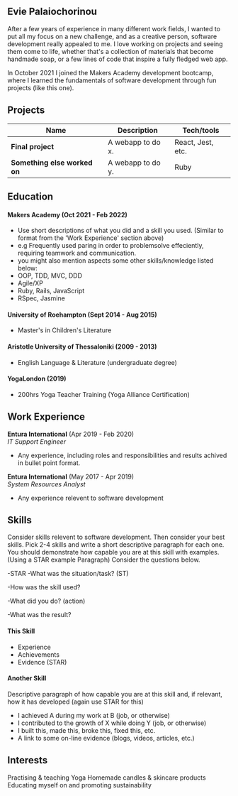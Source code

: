 ## Evie Palaiochorinou

After a few years of experience in many different work fields, I wanted to put all my focus on a new challenge, and as a creative person, software development really appealed to me. I love working on projects and seeing them come to life, whether that's a collection of materials that become handmade soap, or a few lines of code that inspire a fully fledged web app.

In October 2021 I joined the Makers Academy development bootcamp, where I learned the fundamentals of software development through fun projects (like this one).

## Projects

| Name                         | Description       | Tech/tools        |
| ---------------------------- | ----------------- | ----------------- |
| **Final project**            | A webapp to do x. | React, Jest, etc. |
| **Something else worked on** | A webapp to do y. | Ruby              |

## Education

#### Makers Academy (Oct 2021 - Feb 2022)
- Use short descriptions of what you did and a skill you used. (Similar to format from the 'Work Experience' section above)
- e.g Frequently used paring in order to problemsolve effeciently, requiring teamwork and communication.
- you might also mention aspects some other skills/knowledge listed below: 
- OOP, TDD, MVC, DDD
- Agile/XP
- Ruby, Rails, JavaScript
- RSpec, Jasmine

#### University of Roehampton (Sept 2014 - Aug 2015)

- Master's in Children's Literature

#### Aristotle University of Thessaloniki (2009 - 2013)

- English Language & Literature (undergraduate degree)

#### YogaLondon (2019)

- 200hrs Yoga Teacher Training (Yoga Alliance Certification)

## Work Experience

**Entura International** (Apr 2019 - Feb 2020)  
_IT Support Engineer_

- Any experience, including roles and responsibilities and results achived in bullet point format.

**Entura International** (May 2017 - Apr 2019)  
_System Resources Analyst_

- Any experience relevent to software development

## Skills

Consider skills relevent to software development. Then consider your best skills. Pick 2-4 skills and write a short descriptive paragraph for each one. You should demonstrate how capable you are at this skill with examples.
(Using a STAR example Paragraph) Consider the questions below.

-STAR
-What was the situation/task? (ST)

-How was the skill used?

-What did you do? (action)

-What was the result?


#### This Skill

- Experience
- Achievements
- Evidence (STAR)

#### Another Skill

Descriptive paragraph of how capable you are at this skill and, if relevant, how it has developed (again use STAR for this)

- I achieved A during my work at B (job, or otherwise)
- I contributed to the growth of X while doing Y (job, or otherwise)
- I built this, made this, broke this, fixed this, etc.
- A link to some on-line evidence (blogs, videos, articles, etc.)

## Interests

Practising & teaching Yoga
Homemade candles & skincare products
Educating myself on and promoting sustainability
